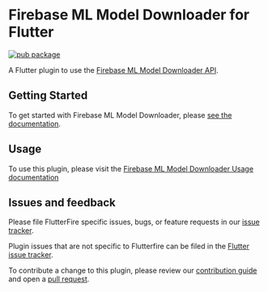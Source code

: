 # Firebase ML Model Downloader for Flutter
[![pub package](https://img.shields.io/pub/v/firebase_ml_model_downloader.svg)](https://pub.dev/packages/firebase_ml_model_downloader)

A Flutter plugin to use the [Firebase ML Model Downloader API](https://firebase.google.com/docs/ml/).

## Getting Started

To get started with Firebase ML Model Downloader, please [see the documentation](https://firebase.flutter.dev/docs/ml/overview).

## Usage

To use this plugin, please visit the [Firebase ML Model Downloader Usage documentation](https://firebase.flutter.dev/docs/ml/usage)

## Issues and feedback

Please file FlutterFire specific issues, bugs, or feature requests in our [issue tracker](https://github.com/FirebaseExtended/flutterfire/issues/new).

Plugin issues that are not specific to Flutterfire can be filed in the [Flutter issue tracker](https://github.com/flutter/flutter/issues/new).

To contribute a change to this plugin,
please review our [contribution guide](https://github.com/FirebaseExtended/flutterfire/blob/master/CONTRIBUTING.md)
and open a [pull request](https://github.com/FirebaseExtended/flutterfire/pulls).
